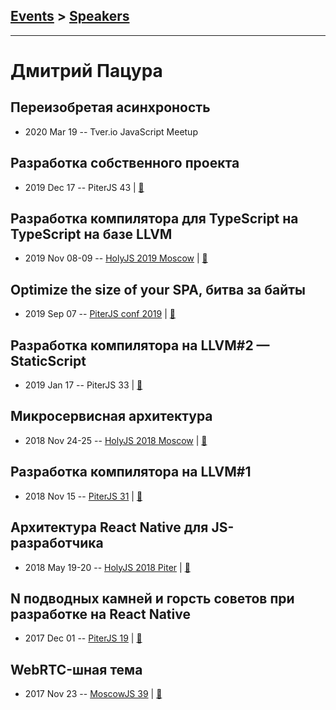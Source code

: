 ## [Events](../README.md) > [Speakers](../speakers.md)
---

# Дмитрий Пацура

## Переизобретая асинхроность
- 2020 Mar 19 -- Tver.io JavaScript Meetup    
## Разработка собственного проекта
- 2019 Dec 17 -- PiterJS 43  | [:notebook:](https://github.com/piterjs/slides/blob/master/meetup=43/speech=own-project-development.pdf)  
## Разработка компилятора для TypeScript на TypeScript на базе LLVM
- 2019 Nov 08-09 -- [HolyJS 2019 Moscow](https://www.youtube.com/watch?v=gS9a_NBHdw0)  | [:notebook:](https://assets.ctfassets.net/nn534z2fqr9f/4dnzHnvgHQyqpslzZzkWlD/e1dc116fb57e29a424518fd6452b5197/100711_626459496_Dmitriy_Patsura_Razrabotka_kompilyatora_dlya_TypeScript_na_TypeScript_na_baze_LLVM.pdf)  
## Optimize the size of your SPA, битва за байты
- 2019 Sep 07 -- [PiterJS conf 2019](https://youtu.be/ZtAmI9vW_rA)  | [:notebook:](https://fs.piterjs.org/events/conf2019/patsura.pdf)  
## Разработка компилятора на LLVM#2 — StaticScript
- 2019 Jan 17 -- PiterJS 33  | [:notebook:](https://fs.piterjs.org/events/33/patsura.pdf)  
## Микросервисная архитектура
- 2018 Nov 24-25 -- [HolyJS 2018 Moscow](https://www.youtube.com/watch?v=wXaoKroEnp4)  | [:notebook:](https://assets.ctfassets.net/nn534z2fqr9f/6ctXGTntFSAUIeaSymC8uG/d67d6379d4880dba71ab0ade0db5e480/Dmitriy_Patsura_Mikroservisnaya_arkhitektura.pdf)  
## Разработка компилятора на LLVM#1
- 2018 Nov 15 -- [PiterJS 31](https://www.youtube.com/watch?v=KjJn-J8d1Xc)  | [:notebook:](https://fs.piterjs.org/events/31/patsura.pdf)  
## Архитектура React Native для JS-разработчика
- 2018 May 19-20 -- [HolyJS 2018 Piter](https://youtu.be/v4MnR41SHZc)  | [:notebook:](https://assets.ctfassets.net/nn534z2fqr9f/4as61mVuDmKK8WmeqkqWmk/c143a714e75cb61f9cd924a6cf37d9af/Dmitry_ReactNative.pdf)  
## N подводных камней и горсть советов при разработке на React Native
- 2017 Dec 01 -- [PiterJS 19](https://www.youtube.com/watch?v=qehnKIu30mY)  | [:notebook:](https://github.com/piterjs/piterjs.org/blob/master/events/19/3_%D0%94%D0%BC%D0%B8%D1%82%D1%80%D0%B8%D0%B9_%D0%9F%D0%B0%D1%86%D1%83%D1%80%D0%B0.pdf)  
## WebRTC-шная тема
- 2017 Nov 23 -- [MoscowJS 39](https://www.youtube.com/watch?v=nqigzFbAYM0)  | [:notebook:](https://cloud.mail.ru/public/8Cts/eLoH5k7i7)  
